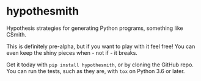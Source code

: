 # hypothesmith
Hypothesis strategies for generating Python programs, something like CSmith.

This is definitely pre-alpha, but if you want to play with it feel free!
You can even keep the shiny pieces when - not if - it breaks.

Get it today with `pip install hypothesmith`, or by cloning the GitHub repo.
You can run the tests, such as they are, with `tox` on Python 3.6 or later.
